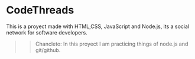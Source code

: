 # CodeThreads
This is a proyect made with HTML,CSS, JavaScript and Node.js, its a social network for software developers.

>>Chancleto: In this proyect I am practicing things of node.js and git/github.

